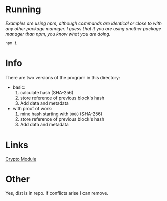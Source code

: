 # Running
*Examples are using npm, although commands are identical or close to with any other package manager. I guess that if you are using another package manager than npm, you know what you are doing.*

```js
npm i
```

# Info

There are two versions of the program in this directory:
- basic: 
    1. calculate hash (SHA-256)
    2. store reference of previous block's hash
    3. Add data and metadata
- with proof of work: 
    1. mine hash starting with ```0000``` (SHA-256)
    2. store reference of previous block's hash
    3. Add data and metadata 

# Links

[Crypto Module](https://nodejs.org/api/crypto.html)

# Other

Yes, dist is in repo. If conflicts arise I can remove.
 